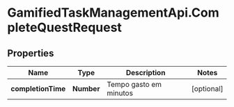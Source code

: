 # GamifiedTaskManagementApi.CompleteQuestRequest

## Properties

Name | Type | Description | Notes
------------ | ------------- | ------------- | -------------
**completionTime** | **Number** | Tempo gasto em minutos | [optional] 


